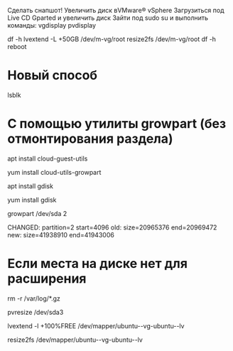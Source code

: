 Сделать снапшот!
Увеличить диск вVMware® vSphere
Загрузиться под Live CD Gparted и увеличить диск
Зайти под sudo su и выполнить команды:
vgdisplay
pvdisplay

<!-- Если не помогло то: -->

df -h
lvextend -L +50GB /dev/m-vg/root
resize2fs /dev/m-vg/root
df -h
reboot

# Новый способ

<!-- Мы рассмотрим варианты работы с обычными томами (разделами) и томами LVM. Проверить, какой тип раздела у нас используется можно командой: -->

lsblk

<!-- Нам интересны варианты part и lvm.

Обычные тома (part)
Допустим, есть диск /dev/sdb и раздел /dev/sdb2, который нужно увеличить. Разберем два подхода, сделать это. -->

# С помощью утилиты growpart (без отмонтирования раздела)

<!-- Данная утилита позволяет увиличить размер слайса без необходимости его отмонтировать. -->

<!-- а) Для систем DEB: -->

apt install cloud-guest-utils

<!-- б) Для систем RPM: -->

yum install cloud-utils-growpart

<!-- Если наш диск имеет разметку GPT, то потребуется установить также утилиту gdisk.

а) Для DEB: -->

apt install gdisk

<!--
б) Для RPM: -->

yum install gdisk

<!-- Установка growpart завершена. Идем дальше.

Для расширения раздела /dev/sdb2 вводим команду: -->

growpart /dev/sda 2

<!-- Мы должны увидеть что-то на подобие: -->

CHANGED: partition=2 start=4096 old: size=20965376 end=20969472 new: size=41938910 end=41943006

<!-- Готово. -->

# Если места на диске нет для расширения

<!-- Почистил логи -->

rm -r /var/log/*.gz

<!-- После этого сделал pvresize -->

pvresize /dev/sda3

<!-- И наконец расширить lv -->

lvextend -l +100%FREE /dev/mapper/ubuntu--vg-ubuntu--lv

<!-- И поменять размер в файловой системе -->

resize2fs /dev/mapper/ubuntu--vg-ubuntu--lv
